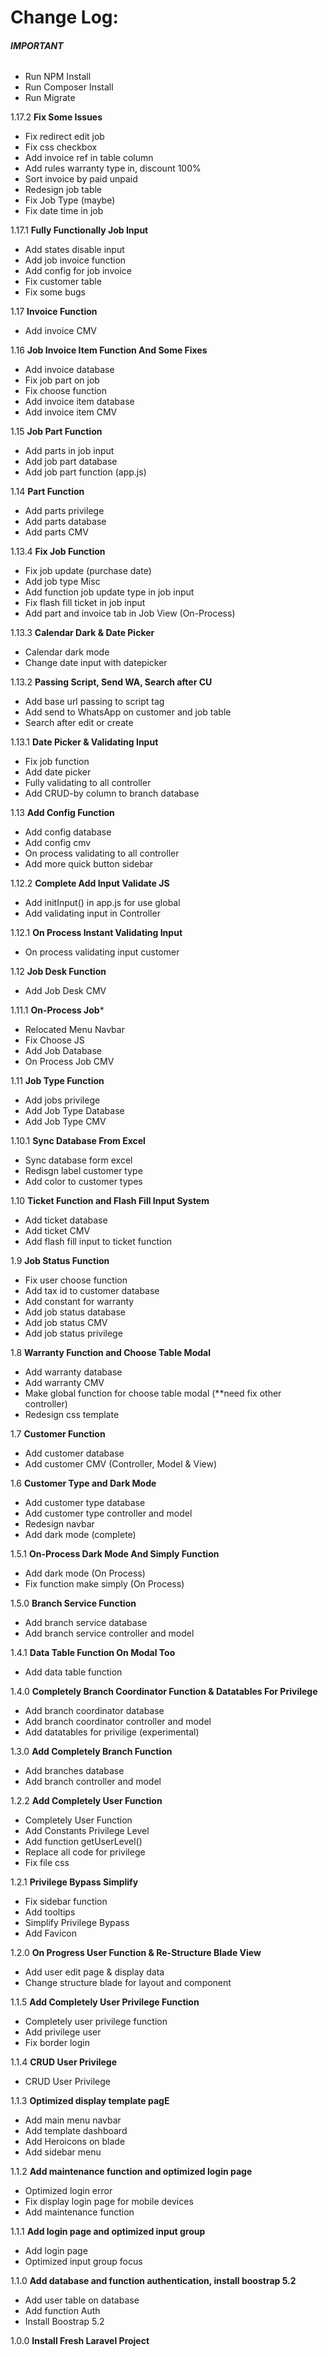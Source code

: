 # **Change Log:**

###### **IMPORTANT**
- Run NPM Install
- Run Composer Install
- Run Migrate

1.17.2 **Fix Some Issues**
- Fix redirect edit job
- Fix css checkbox
- Add invoice ref in table column
- Add rules warranty type in, discount 100%
- Sort invoice by paid unpaid
- Redesign job table
- Fix Job Type (maybe)
- Fix date time in job

1.17.1 **Fully Functionally Job Input**
- Add states disable input
- Add job invoice function
- Add config for job invoice
- Fix customer table
- Fix some bugs

1.17 **Invoice Function**
- Add invoice CMV

1.16 **Job Invoice Item Function And Some Fixes**
- Add invoice database
- Fix job part on job
- Fix choose function
- Add invoice item database
- Add invoice item CMV

1.15 **Job Part Function**
- Add parts in job input
- Add job part database
- Add job part function (app.js)

1.14 **Part Function**
- Add parts privilege
- Add parts database
- Add parts CMV

1.13.4 **Fix Job Function**
- Fix job update (purchase date)
- Add job type Misc
- Add function job update type in job input
- Fix flash fill ticket in job input
- Add part and invoice tab in Job View (On-Process)

1.13.3 **Calendar Dark & Date Picker**
- Calendar dark mode
- Change date input with datepicker

1.13.2 **Passing Script, Send WA, Search after CU**
- Add base url passing to script tag
- Add send to WhatsApp on customer and job table
- Search after edit or create

1.13.1 **Date Picker & Validating Input**
- Fix job function
- Add date picker
- Fully validating to all controller
- Add CRUD-by column to branch database

1.13 **Add Config Function**
- Add config database
- Add config cmv
- On process validating to all controller
- Add more quick button sidebar

1.12.2 **Complete Add Input Validate JS**
- Add initInput() in app.js for use global
- Add validating input in Controller

1.12.1 **On Process Instant Validating Input**
- On process validating input customer

1.12 **Job Desk Function**
- Add Job Desk CMV

1.11.1 **On-Process Job***
- Relocated Menu Navbar
- Fix Choose JS
- Add Job Database
- On Process Job CMV

1.11 **Job Type Function**
- Add jobs privilege
- Add Job Type Database
- Add Job Type CMV

1.10.1 **Sync Database From Excel**
- Sync database form excel
- Redisgn label customer type
- Add color to customer types

1.10 **Ticket Function and Flash Fill Input System**
- Add ticket database
- Add ticket CMV
- Add flash fill input to ticket function

1.9 **Job Status Function**
- Fix user choose function
- Add tax id to customer database
- Add constant for warranty
- Add job status database
- Add job status CMV
- Add job status privilege

1.8 **Warranty Function and Choose Table Modal**
- Add warranty database
- Add warranty CMV
- Make global function for choose table modal (**need fix other controller)
- Redesign css template

1.7 **Customer Function**
- Add customer database
- Add customer CMV (Controller, Model & View)

1.6 **Customer Type and Dark Mode**
- Add customer type database
- Add customer type controller and model
- Redesign navbar
- Add dark mode (complete)

1.5.1 **On-Process Dark Mode And Simply Function**
- Add dark mode (On Process)
- Fix function make simply (On Process)

1.5.0 **Branch Service Function**
- Add branch service database
- Add branch service controller and model

1.4.1 **Data Table Function On Modal Too**
- Add data table function

1.4.0 **Completely Branch Coordinator Function & Datatables For Privilege**
- Add branch coordinator database
- Add branch coordinator controller and model
- Add datatables for privilige (experimental)

1.3.0 **Add Completely Branch Function**
- Add branches database
- Add branch controller and model

1.2.2 **Add Completely User Function**
- Completely User Function
- Add Constants Privilege Level
- Add function getUserLevel()
- Replace all code for privilege
- Fix file css

1.2.1 **Privilege Bypass Simplify**
- Fix sidebar function
- Add tooltips
- Simplify Privilege Bypass
- Add Favicon

1.2.0 **On Progress User Function & Re-Structure Blade View**
- Add user edit page & display data
- Change structure blade for layout and component

1.1.5 **Add Completely User Privilege Function**
- Completely user privilege function
- Add privilege user
- Fix border login

1.1.4 **CRUD User Privilege**
- CRUD User Privilege

1.1.3 **Optimized display template pagE**
- Add main menu navbar
- Add template dashboard
- Add Heroicons on blade 
- Add sidebar menu

1.1.2 **Add maintenance function and optimized login page**
- Optimized login error
- Fix display login page for mobile devices
- Add maintenance function

1.1.1 **Add login page and optimized input group**
- Add login page
- Optimized input group focus

1.1.0 **Add database and function authentication, install boostrap 5.2**
- Add user table on database
- Add function Auth
- Install Boostrap 5.2
  
1.0.0 **Install Fresh Laravel Project**
